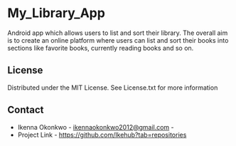 # My_Library_App
Android app which allows users to list and sort their library. The overall aim is to create an online platform where users can list and sort their books into sections like favorite books, currently reading books and so on.
## License
Distributed under the MIT License. See License.txt for more information
## Contact
* Ikenna Okonkwo - ikennaokonkwo2012@gmail.com - 
* Project Link - https://github.com/Ikehub?tab=repositories

